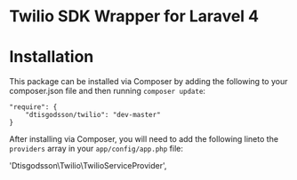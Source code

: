 Twilio SDK Wrapper for Laravel 4
===============


# Installation

This package can be installed via Composer by adding the following to your composer.json file and then running `composer update`:

	"require": {
		"dtisgodsson/twilio": "dev-master"
	}
	
After installing via Composer, you will need to add the following lineto the `providers` array in your `app/config/app.php` file:

  'Dtisgodsson\Twilio\TwilioServiceProvider',
